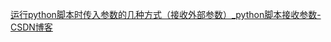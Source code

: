 [运行python脚本时传入参数的几种方式（接收外部参数）_python脚本接收参数-CSDN博客](https://blog.csdn.net/weixin_44847326/article/details/112366677)